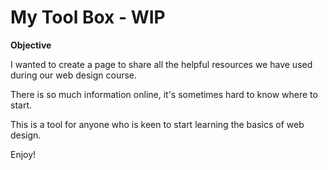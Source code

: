 My Tool Box - WIP
====
**Objective** 

I wanted to create a page to share all the helpful resources we have used during our web design course.

There is so much information online, it's sometimes hard to know where to start. 

This is a tool for anyone who is keen to start learning the basics of web design.

Enjoy!
